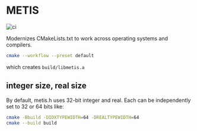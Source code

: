 # METIS

![ci](https://github.com/scivision/METIS/workflows/ci/badge.svg)

Modernizes CMakeLists.txt to work across operating systems and compilers.

```sh
cmake --workflow --preset default
```

which creates `build/libmetis.a`

## integer size, real size

By default, metis.h uses 32-bit integer and real. Each can be independently set to 32 or 64 bits like:

```sh
cmake -Bbuild -DIDXTYPEWIDTH=64 -DREALTYPEWIDTH=64
cmake --build build
```
